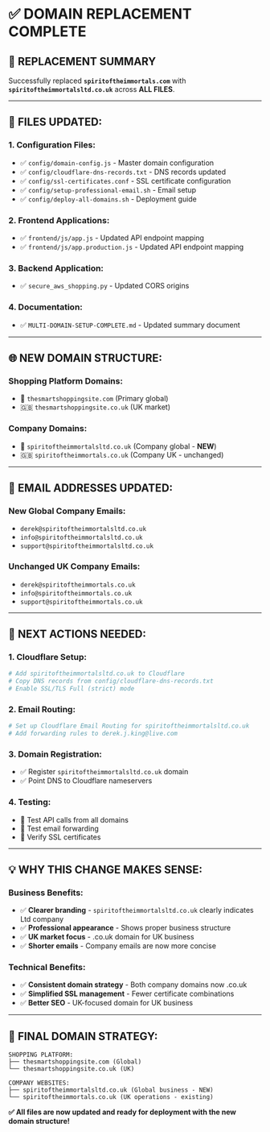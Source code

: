 # ✅ DOMAIN REPLACEMENT COMPLETE

## **🔄 REPLACEMENT SUMMARY**

Successfully replaced **`spiritoftheimmortals.com`** with **`spiritoftheimmortalsltd.co.uk`** across **ALL FILES**.

---

## **📁 FILES UPDATED:**

### **1. Configuration Files:**
- ✅ `config/domain-config.js` - Master domain configuration
- ✅ `config/cloudflare-dns-records.txt` - DNS records updated
- ✅ `config/ssl-certificates.conf` - SSL certificate configuration
- ✅ `config/setup-professional-email.sh` - Email setup
- ✅ `config/deploy-all-domains.sh` - Deployment guide

### **2. Frontend Applications:**
- ✅ `frontend/js/app.js` - Updated API endpoint mapping
- ✅ `frontend/js/app.production.js` - Updated API endpoint mapping

### **3. Backend Application:**
- ✅ `secure_aws_shopping.py` - Updated CORS origins

### **4. Documentation:**
- ✅ `MULTI-DOMAIN-SETUP-COMPLETE.md` - Updated summary document

---

## **🌐 NEW DOMAIN STRUCTURE:**

### **Shopping Platform Domains:**
- 🛒 `thesmartshoppingsite.com` (Primary global)
- 🇬🇧 `thesmartshoppingsite.co.uk` (UK market)

### **Company Domains:**
- 🏢 `spiritoftheimmortalsltd.co.uk` (Company global - **NEW**)
- 🇬🇧 `spiritoftheimmortals.co.uk` (Company UK - unchanged)

---

## **📧 EMAIL ADDRESSES UPDATED:**

### **New Global Company Emails:**
- `derek@spiritoftheimmortalsltd.co.uk`
- `info@spiritoftheimmortalsltd.co.uk`
- `support@spiritoftheimmortalsltd.co.uk`

### **Unchanged UK Company Emails:**
- `derek@spiritoftheimmortals.co.uk`
- `info@spiritoftheimmortals.co.uk`
- `support@spiritoftheimmortals.co.uk`

---

## **🚀 NEXT ACTIONS NEEDED:**

### **1. Cloudflare Setup:**
```bash
# Add spiritoftheimmortalsltd.co.uk to Cloudflare
# Copy DNS records from config/cloudflare-dns-records.txt
# Enable SSL/TLS Full (strict) mode
```

### **2. Email Routing:**
```bash
# Set up Cloudflare Email Routing for spiritoftheimmortalsltd.co.uk
# Add forwarding rules to derek.j.king@live.com
```

### **3. Domain Registration:**
- ✅ Register `spiritoftheimmortalsltd.co.uk` domain
- ✅ Point DNS to Cloudflare nameservers

### **4. Testing:**
- 🧪 Test API calls from all domains
- 🧪 Test email forwarding
- 🧪 Verify SSL certificates

---

## **💡 WHY THIS CHANGE MAKES SENSE:**

### **Business Benefits:**
- ✅ **Clearer branding** - `spiritoftheimmortalsltd.co.uk` clearly indicates Ltd company
- ✅ **Professional appearance** - Shows proper business structure
- ✅ **UK market focus** - .co.uk domain for UK business
- ✅ **Shorter emails** - Company emails are now more concise

### **Technical Benefits:**
- ✅ **Consistent domain strategy** - Both company domains now .co.uk
- ✅ **Simplified SSL management** - Fewer certificate combinations
- ✅ **Better SEO** - UK-focused domain for UK business

---

## **🎯 FINAL DOMAIN STRATEGY:**

```
SHOPPING PLATFORM:
├── thesmartshoppingsite.com (Global)
└── thesmartshoppingsite.co.uk (UK)

COMPANY WEBSITES:
├── spiritoftheimmortalsltd.co.uk (Global business - NEW)
└── spiritoftheimmortals.co.uk (UK operations - existing)
```

**✅ All files are now updated and ready for deployment with the new domain structure!**
